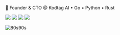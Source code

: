 🚀 Founder & CTO @ Kodtag
AI • Go • Python • Rust
 

[<img src="https://img.shields.io/badge/twitter-%2312100E.svg?&style=for-the-badge&logo=x&logoColor=white%22" />](https://x.com/emre_sci_ai/)
[<img src = "https://img.shields.io/badge/instagram-%23E4405F.svg?style=for-the-badge&logo=instagram&logoColor=white">](https://www.instagram.com/emre.sci.ai/)
[<img src="https://img.shields.io/badge/linkedin-%230077B5.svg?&style=for-the-badge&logo=linkedin&logoColor=white" />](http://linkedin.com)
[<img src ="https://img.shields.io/badge/Website-ed-%23.svg?&style=for-the-badge&logo=&logoColor=white%22">](https://emre-demirbag.github.io/)


![80s90s](https://user-images.githubusercontent.com/77526623/151553389-450d7579-e8ee-42df-a19f-cfdab43d1ea2.jpg)
